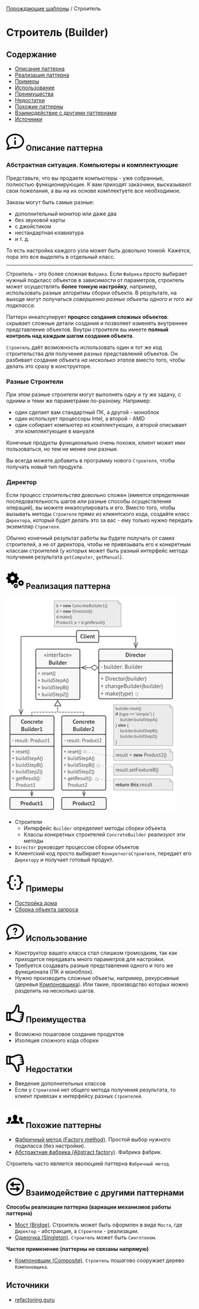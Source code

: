 [Порождающие шаблоны](../#readme) / Строитель

# Строитель (Builder)

## Содержание

* [Описание паттерна](#-описание-паттерна)
* [Реализация паттерна](#-реализация-паттерна)
* [Примеры](#-примеры)
* [Использование](#-использование)
* [Преимущества](#-преимущества)
* [Недостатки](#-недостатки)
* [Похожие паттерны](#-похожие-паттерны)
* [Взаимодействие с другими паттернами](#-взаимодействие-с-другими-паттернами)
* [Источники](#источники)



## ![](../../ui/info.svg) Описание паттерна


### Абстрактная ситуация. Компьютеры и комплектующие

Представьте, что вы продаете компьютеры - уже собранные, полностью функционирующие. К вам приходят заказчики, высказывают свои пожелания, а вы на их основе комплектуете все необходимое.

Заказы могут быть самые разные:

* дополнительный монитор или даже два
* без звуковой карты
* с джойстиком
* нестандартная клавиатура
* и т. д.

То есть настройка каждого узла может быть довольно тонкой. Кажется, пора это все выделять в отдельный класс.

***

Строитель - это более сложная `Фабрика`. Если `Фабрика` просто выбирает нужный подкласс объектов в зависимости от параметров, строитель может осуществлять **более тонкую настройку**, например, использовать разные алгоритмы сборки объекта. В результате, на выходе могут получаться *совершенно разные объекты одного и того же подкласса*.

Паттерн инкапсулирует **процесс создания сложных объектов**: скрывает сложные детали  создания и позволяет изменять внутреннее представление объектов. Внутри строителя вы имеете **полный контроль над каждым шагом создания объекта**.

`Строитель` даёт возможность использовать один и тот же код строительства для получения разных представлений объектов. Он разбивает создание объекта *на несколько этапов* вместо того, чтобы делать это сразу в конструкторе.


### Разные Строители

При этом разные строители могут выполнять одну и ту же задачу, с одними и теми же параметрами по-разному. Например:

* один сделает вам стандартный ПК, а другой - моноблок
* один использует процессоры Intel, а второй - AMD
* один собирает компьютер из комплектующих, а второй описывает эти комплектующие в мануале

Конечные продукты функционально очень похожи, клиент может ими пользоваться, но тем не менее они разные.

Вы всегда можете добавить в программу нового `Строителя`, чтобы получать новый тип продукта.


### Директор

Если процесс *строительства* довольно сложен (имеется определенная последовательность шагов или разные способы осуществления операций), вы можете инкапсулировать и его. Вместо того, чтобы вызывать методы `Строителя` прямо из клиентского кода, создайте класс `Директора`, который будет делать это за вас - ему только нужно передать экземпляр `Строителя`.

Обычно конечный результат работы вы будете получать от самих строителей, а не от директора, чтобы не привязывать его к конкретным классам строителей (у которых может быть разный интерфейс метода получения результата `getComputer`, `getManual`).



## ![](../../ui/gear.svg) Реализация паттерна

![Схема паттерна Строитель](./scheme/scheme.png)

* Строители
  * Интерфейс `Builder` определяет методы сборки объекта
  * Классы конкретных строителей `ConcreteBuilder` реализуют эти методы
* `Director` руководит процессом сборки объектов
* Клиентский код просто выбирает `КонкретногоСтроителя`, передает его `Директору` и получает готовый продукт.



## ![](../../ui/code.svg) Примеры

* [Постройка дома](./building#readme)
* [Сборка объекта запроса](./request#readme)



## ![](../../ui/question.svg) Использование

* Конструктор вашего класса стал слишком громоздким, так как приходится передавать много параметров для настройки.
* Требуется создавать разные представления одного и того же функционала (ПК и моноблок).
* Нужно производить сложные объекты, например, рекурсивные (деревья [Компоновщика](../../structural/composite#readme)). Или такие, производство которых можно разделить на несколько шагов.



## ![](../../ui/good.svg) Преимущества

* Возможно пошаговое создание продуктов
* Изоляция сложного кода сборки



## ![](../../ui/bad.svg) Недостатки

* Введение дополнительных классов
* Если у `Строителей` нет общего метода получения результата, то клиент привязан к интерфейсу разных `Строителей`.



## ![](../../ui/twins.svg) Похожие паттерны

* [Фабричный метод (Factory method)](../factoryMethod#readme). Простой выбор нужного подкласса (без настройки).
* [Абстрактная фабрика (Abstract factory)](../abstractFactory#readme). Фабрика фабрик.

Строитель часто является эволюцией паттерна `Фабричный метод`.



## ![](../../ui/interaction.svg) Взаимодействие с другими паттернами

**Способы реализации паттерна (вариации механизмов работы паттерна)**

* [Мост (Bridge)](../../structural/bridge#readme). Строитель может быть оформлен в виде `Моста`, где `Директор` - абстракция, а `Строители` - реализации.
* [Одиночка (Singleton)](../singleton#readme). `Строитель` может быть `Синглтоном`.

**Частое применение (паттерны не связаны напрямую)**

* [Компоновщик (Composite)](../../structural/composite#readme). `Строитель` пошагово сооружает дерево `Компоновщика`.



## Источники

* [refactoring.guru](https://refactoring.guru/ru/design-patterns/builder)
